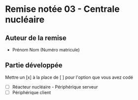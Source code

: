 # Remise notée 03 - Centrale nucléaire

## Auteur de la remise

- Prénom Nom (Numéro matricule)

## Partie développée

Mettre un [x] à la place de [ ] pour l'option que vous avez codé

- [ ] Réacteur nucléaire - Périphérique serveur
- [ ] Périphérique client
